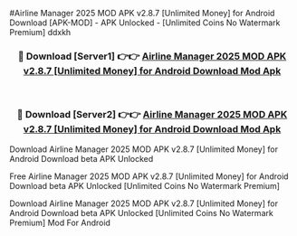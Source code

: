 #Airline Manager 2025 MOD APK v2.8.7 [Unlimited Money] for Android Download [APK-MOD] - APK Unlocked - [Unlimited Coins No Watermark Premium] ddxkh



<div align="center">

<h3>🔴 Download [Server1] 👉👉 <a href="https://momento.my/?title=Airline_Manager_2025_MOD_APK_v2.8.7_[Unlimited_Money]_for_Android_Download">Airline Manager 2025 MOD APK v2.8.7 [Unlimited Money] for Android Download Mod Apk</a></h3><br>

<h3>🔴 Download [Server2] 👉👉 <a href="https://momento.my/?title=Airline_Manager_2025_MOD_APK_v2.8.7_[Unlimited_Money]_for_Android_Download">Airline Manager 2025 MOD APK v2.8.7 [Unlimited Money] for Android Download Mod Apk</a></h3>
</div>



Download Airline Manager 2025 MOD APK v2.8.7 [Unlimited Money] for Android Download beta APK Unlocked

Free Airline Manager 2025 MOD APK v2.8.7 [Unlimited Money] for Android Download beta APK Unlocked [Unlimited Coins No Watermark Premium]

Download Airline Manager 2025 MOD APK v2.8.7 [Unlimited Money] for Android Download beta APK Unlocked [Unlimited Coins No Watermark Premium] Mod For Android

